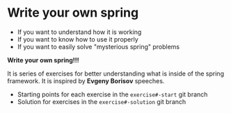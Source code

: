 # Write your own spring
* If you want to understand how it is working
* If you want to know how to use it properly
* If you want to easily solve "mysterious spring" problems 

 __Write your own spring!!!__

It is series of exercises for better understanding what is inside of the spring framework.
It is inspired by __Evgeny Borisov__ speeches.

* Starting points for each exercise in the ```exercise#-start``` git branch
* Solution for exercises in the ```exercise#-solution``` git branch
 